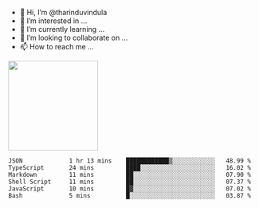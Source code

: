 - 👋 Hi, I’m @tharinduvindula
- 👀 I’m interested in ...
- 🌱 I’m currently learning ...
- 💞️ I’m looking to collaborate on ...
- 📫 How to reach me ...

<!---
tharinduvindula/tharinduvindula is a ✨ special ✨ repository because its `README.md` (this file) appears on your GitHub profile.
You can click the Preview link to take a look at your changes.
--->

<img height="180em" src="https://github-readme-stats.vercel.app/api?username=tharinduvindula&show_icons=true&hide_border=false&&count_private=true&include_all_commits=true" />


<!--START_SECTION:waka-->

```text
JSON             1 hr 13 mins    ████████████▒░░░░░░░░░░░░   48.99 %
TypeScript       24 mins         ████░░░░░░░░░░░░░░░░░░░░░   16.02 %
Markdown         11 mins         ██░░░░░░░░░░░░░░░░░░░░░░░   07.90 %
Shell Script     11 mins         ██░░░░░░░░░░░░░░░░░░░░░░░   07.37 %
JavaScript       10 mins         █▓░░░░░░░░░░░░░░░░░░░░░░░   07.02 %
Bash             5 mins          █░░░░░░░░░░░░░░░░░░░░░░░░   03.87 %
```

<!--END_SECTION:waka-->
